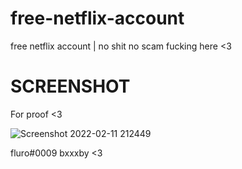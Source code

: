 # free-netflix-account
free netflix account | no shit no scam fucking here &lt;3


# SCREENSHOT

For proof <3

![Screenshot 2022-02-11 212449](https://user-images.githubusercontent.com/95067718/153575609-5eb8f17f-470d-4034-9b1f-e5a6257bdd68.jpg)

fluro#0009 bxxxby <3
